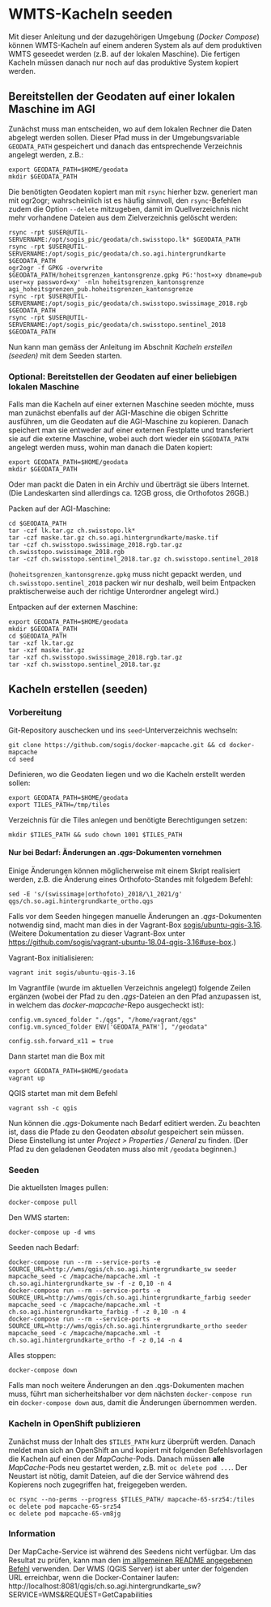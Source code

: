 # WMTS-Kacheln seeden

Mit dieser Anleitung und der dazugehörigen Umgebung (_Docker Compose_) können WMTS-Kacheln auf einem anderen System als auf dem produktiven WMTS geseedet werden (z.B. auf der lokalen Maschine). Die fertigen Kacheln müssen danach nur noch auf das produktive System kopiert werden.


## Bereitstellen der Geodaten auf einer lokalen Maschine im AGI

Zunächst muss man entscheiden, wo auf dem lokalen Rechner die Daten abgelegt werden sollen. Dieser Pfad muss in der Umgebungsvariable `GEODATA_PATH` gespeichert und danach das entsprechende Verzeichnis angelegt werden, z.B.:

```
export GEODATA_PATH=$HOME/geodata
mkdir $GEODATA_PATH
```

Die benötigten Geodaten kopiert man mit `rsync` hierher bzw. generiert man mit ogr2ogr;
wahrscheinlich ist es häufig sinnvoll,
den `rsync`-Befehlen zudem die Option `--delete` mitzugeben,
damit im Quellverzeichnis nicht mehr vorhandene Dateien
aus dem Zielverzeichnis gelöscht werden:

```
rsync -rpt $USER@UTIL-SERVERNAME:/opt/sogis_pic/geodata/ch.swisstopo.lk* $GEODATA_PATH
rsync -rpt $USER@UTIL-SERVERNAME:/opt/sogis_pic/geodata/ch.so.agi.hintergrundkarte $GEODATA_PATH
ogr2ogr -f GPKG -overwrite $GEODATA_PATH/hoheitsgrenzen_kantonsgrenze.gpkg PG:'host=xy dbname=pub user=xy password=xy' -nln hoheitsgrenzen_kantonsgrenze agi_hoheitsgrenzen_pub.hoheitsgrenzen_kantonsgrenze
rsync -rpt $USER@UTIL-SERVERNAME:/opt/sogis_pic/geodata/ch.swisstopo.swissimage_2018.rgb $GEODATA_PATH
rsync -rpt $USER@UTIL-SERVERNAME:/opt/sogis_pic/geodata/ch.swisstopo.sentinel_2018 $GEODATA_PATH
```

Nun kann man gemäss der Anleitung im Abschnit _Kacheln erstellen (seeden)_ mit dem Seeden starten.


### Optional: Bereitstellen der Geodaten auf einer beliebigen lokalen Maschine

Falls man die Kacheln auf einer externen Maschine seeden möchte, muss man zunächst ebenfalls auf der AGI-Maschine die obigen Schritte ausführen, um die Geodaten auf die AGI-Maschine zu kopieren. Danach speichert man sie entweder auf einer externen Festplatte und transferiert sie auf die externe Maschine, wobei auch dort wieder ein `$GEODATA_PATH` angelegt werden muss, wohin man danach die Daten kopiert:

```
export GEODATA_PATH=$HOME/geodata
mkdir $GEODATA_PATH
```

Oder man packt die Daten in ein Archiv und überträgt sie übers Internet. (Die Landeskarten sind allerdings ca. 12GB gross, die Orthofotos 26GB.)

Packen auf der AGI-Maschine:

```
cd $GEODATA_PATH
tar -czf lk.tar.gz ch.swisstopo.lk*
tar -czf maske.tar.gz ch.so.agi.hintergrundkarte/maske.tif
tar -czf ch.swisstopo.swissimage_2018.rgb.tar.gz ch.swisstopo.swissimage_2018.rgb
tar -czf ch.swisstopo.sentinel_2018.tar.gz ch.swisstopo.sentinel_2018
```
(`hoheitsgrenzen_kantonsgrenze.gpkg` muss nicht gepackt werden, und `ch.swisstopo.sentinel_2018` packen wir nur deshalb, weil beim Entpacken praktischerweise auch der richtige Unterordner angelegt wird.)

Entpacken auf der externen Maschine:

```
export GEODATA_PATH=$HOME/geodata
mkdir $GEODATA_PATH
cd $GEODATA_PATH
tar -xzf lk.tar.gz
tar -xzf maske.tar.gz
tar -xzf ch.swisstopo.swissimage_2018.rgb.tar.gz
tar -xzf ch.swisstopo.sentinel_2018.tar.gz
```


## Kacheln erstellen (seeden)

### Vorbereitung

Git-Repository auschecken und ins `seed`-Unterverzeichnis wechseln:

```
git clone https://github.com/sogis/docker-mapcache.git && cd docker-mapcache
cd seed
```

Definieren, wo die Geodaten liegen und wo die Kacheln erstellt werden sollen:

```
export GEODATA_PATH=$HOME/geodata
export TILES_PATH=/tmp/tiles
```

Verzeichnis für die Tiles anlegen und benötigte Berechtigungen setzen:

```
mkdir $TILES_PATH && sudo chown 1001 $TILES_PATH
```

#### Nur bei Bedarf: Änderungen an *.qgs*-Dokumenten vornehmen

Einige Änderungen können möglicherweise mit einem Skript realisiert werden,
z.B. die Änderung eines Orthofoto-Standes mit folgedem Befehl:

```
sed -E 's/(swissimage|orthofoto)_2018/\1_2021/g' qgs/ch.so.agi.hintergrundkarte_ortho.qgs
```

Falls vor dem Seeden hingegen manuelle Änderungen
an *.qgs*-Dokumenten notwendig sind,
macht man dies in der Vagrant-Box
[sogis/ubuntu-qgis-3.16](https://app.vagrantup.com/sogis/boxes/ubuntu-qgis-3.16).
(Weitere Dokumentation zu dieser Vagrant-Box unter
https://github.com/sogis/vagrant-ubuntu-18.04-qgis-3.16#use-box.)

Vagrant-Box initialisieren:

```
vagrant init sogis/ubuntu-qgis-3.16
```

Im Vagrantfile (wurde im aktuellen Verzeichnis angelegt)
folgende Zeilen ergänzen
(wobei der Pfad zu den *.qgs*-Dateien an den Pfad anzupassen ist,
in welchem das *docker-mapcache*-Repo ausgecheckt ist):

```
config.vm.synced_folder "./qgs", "/home/vagrant/qgs"
config.vm.synced_folder ENV['GEODATA_PATH'], "/geodata"

config.ssh.forward_x11 = true
```

Dann startet man die Box mit

```
export GEODATA_PATH=$HOME/geodata
vagrant up
```

QGIS startet man mit dem Befehl

```
vagrant ssh -c qgis
```

Nun können die *.qgs*-Dokumente nach Bedarf editiert werden.
Zu beachten ist, dass die Pfade zu den Geodaten
*absolut* gespeichert sein müssen.
Diese Einstellung ist unter *Project > Properties / General* zu finden.
(Der Pfad zu den geladenen Geodaten muss also mit `/geodata` beginnen.)

### Seeden

Die aktuellsten Images pullen:

```
docker-compose pull
```

Den WMS starten:

```
docker-compose up -d wms
```

Seeden nach Bedarf:

```
docker-compose run --rm --service-ports -e SOURCE_URL=http://wms/qgis/ch.so.agi.hintergrundkarte_sw seeder mapcache_seed -c /mapcache/mapcache.xml -t ch.so.agi.hintergrundkarte_sw -f -z 0,10 -n 4
docker-compose run --rm --service-ports -e SOURCE_URL=http://wms/qgis/ch.so.agi.hintergrundkarte_farbig seeder mapcache_seed -c /mapcache/mapcache.xml -t ch.so.agi.hintergrundkarte_farbig -f -z 0,10 -n 4
docker-compose run --rm --service-ports -e SOURCE_URL=http://wms/qgis/ch.so.agi.hintergrundkarte_ortho seeder mapcache_seed -c /mapcache/mapcache.xml -t ch.so.agi.hintergrundkarte_ortho -f -z 0,14 -n 4
```

Alles stoppen:

```
docker-compose down
```


Falls man noch weitere Änderungen an den .qgs-Dokumenten machen muss, führt man sicherheitshalber vor dem nächsten `docker-compose run` ein `docker-compose down` aus, damit die Änderungen übernommen werden.

### Kacheln in OpenShift publizieren

Zunächst muss der Inhalt des `$TILES_PATH` kurz überprüft werden. Danach meldet man sich an OpenShift an und kopiert mit folgenden Befehlsvorlagen die Kacheln auf einen der *MapCache*-Pods. Danach müssen **alle** *MapCache*-Pods neu gestartet werden, z.B. mit `oc delete pod ...`. Der Neustart ist nötig, damit Dateien, auf die der Service während des Kopierens noch zugegriffen hat, freigegeben werden.

```
oc rsync --no-perms --progress $TILES_PATH/ mapcache-65-srz54:/tiles
oc delete pod mapcache-65-srz54
oc delete pod mapcache-65-vm8jg
```

### Information

Der MapCache-Service ist während des Seedens nicht verfügbar.
Um das Resultat zu prüfen, kann man den
[im allgemeinen README angegebenen Befehl](../README.md#run) verwenden.
Der WMS (QGIS Server) ist aber unter der folgenden URL erreichbar, wenn die Docker-Container laufen:
http://localhost:8081/qgis/ch.so.agi.hintergrundkarte_sw?SERVICE=WMS&REQUEST=GetCapabilities
